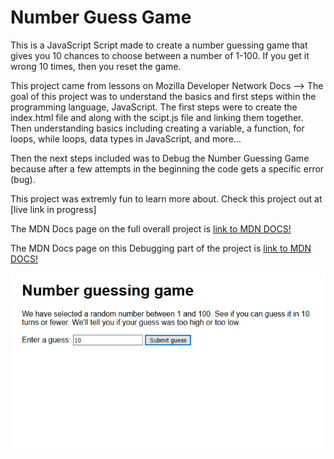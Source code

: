 # Number Guess Game

This is a JavaScript Script made to create a number guessing game that gives you 10 chances to choose between a number of 1-100. If you get it wrong 10 times, then you reset the game.

This project came from lessons on Mozilla Developer Network Docs --> The goal of this project was to understand the basics and first steps within the programming language, JavaScript. The first steps were to create the index.html file and along with the scipt.js file and linking them together. Then understanding basics including creating a variable, a function, for loops, while loops, data types in JavaScript, and more...


Then the next steps included was to Debug the Number Guessing Game because after a few attempts in the beginning the code gets a specific error (bug).

This project was extremly fun to learn more about. Check this project out at [live link in progress]

The MDN Docs page on the full overall project is [link to MDN DOCS!](https://developer.mozilla.org/en-US/docs/Learn/JavaScript/First_steps/A_first_splash)

The MDN Docs page on this Debugging part of the project is [link to MDN DOCS!](https://developer.mozilla.org/en-US/docs/Learn/JavaScript/First_steps/What_went_wrong)

![Game-Image](https://github.com/techkayacodes/number-guess-game/blob/main/number-guess-game.png)
